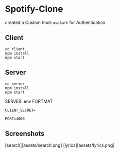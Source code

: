 # Spotify-Clone


created a Custom hook `useAuth` for Authentication

## Client
```shell
cd client
npm install 
npm start
```


## Server 
```shell
cd server 
npm install
npm start
```


SERVER .env FORTMAT

```
CLIENT_SECRET=

PORT=4000
```
## Screenshots 
[search][assets/search.png]
[lyrics][assets/lyrics.png]